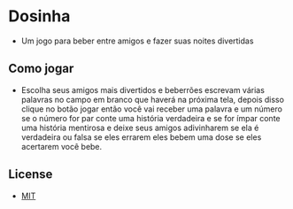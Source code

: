 # Dosinha

- Um jogo para beber entre amigos e fazer suas noites divertidas

## Como jogar

- Escolha seus amigos mais divertidos e beberrões
  escrevam várias palavras no campo em branco que haverá na próxima tela, depois disso clique no botão
  jogar então você vai receber uma palavra e um número se o número for par conte uma história
  verdadeira e se for ímpar conte uma história mentirosa e deixe seus amigos adivinharem se ela é
  verdadeira ou falsa se eles errarem eles bebem uma dose se eles acertarem você bebe.

## License

- [MIT](https://choosealicense.com/licenses/mit/)
